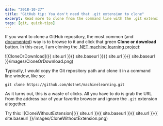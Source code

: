 ```yaml
---
date: "2018-10-27"
title: "GitHub tip: You don't need that .git extension to clone"
excerpt: Read more to clone from the command line with the .git extension!
tags: [git, quick-tips]
---
```


If you want to clone a GitHub repository, the most common (and [documented](https://help.github.com/articles/cloning-a-repository/)) way is to browse to it and click that green **Clone or download** button. In this case, I am cloning the [.NET machine learning project](https://github.com/dotnet/machinelearning):

![CloneOrDownload]({{ site.url }}{{ site.baseurl }}{{ site.url }}{{ site.baseurl }}/images/CloneOrDownload.png)

Typically, I would copy the Git repository path and clone it in a command line window, like so:

`git clone https://github.com/dotnet/machinelearning.git`

As it turns out, this is a waste of clicks. All you have to do is grab the URL from the address bar of your favorite browser and ignore the `.git` extension altogether.

Try this:
![CloneWithoutExtension]({{ site.url }}{{ site.baseurl }}{{ site.url }}{{ site.baseurl }}/images/CloneWithoutExtension.png)
